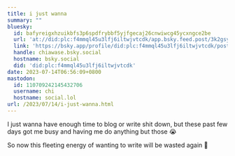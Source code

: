 ```yaml
---
title: i just wanna
summary: ""
bluesky:
  id: bafyreigxhzuikbfs3p6spdfrybbf5yjfgecaj26cnwiwcg45ycxngce2be
  url: 'at://did:plc:f4mmql45u3lfj6iltwjvtcdk/app.bsky.feed.post/3k2gsynvk4k2t'
  link: 'https://bsky.app/profile/did:plc:f4mmql45u3lfj6iltwjvtcdk/post/3k2gsynvk4k2t'
  handle: chiawase.bsky.social
  hostname: bsky.social
  did: 'did:plc:f4mmql45u3lfj6iltwjvtcdk'
date: 2023-07-14T06:56:09+0800
mastodon:
  id: 110709242145432706
  username: chi
  hostname: social.lol
url: /2023/07/14/i-just-wanna.html
---
```


I just wanna have enough time to blog or write shit down, but these past few days got me busy and having me do anything but those 😭

So now this fleeting energy of wanting to write will be wasted again 🥲

